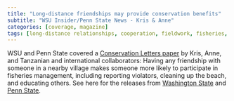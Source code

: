 ```yaml
---
title: "Long-distance friendships may provide conservation benefits"
subtitle: "WSU Insider/Penn State News - Kris & Anne"
categories: [coverage, magazine]
tags: [long-distance relationships, cooperation, fieldwork, fisheries, Tanzania, Kris, Anne]
---
```

WSU and Penn State covered a [Conservation Letters paper](https://conbio.onlinelibrary.wiley.com/doi/10.1111/conl.13073) by Kris, Anne, and Tanzanian and international collaborators: Having any friendship with someone in a nearby village makes someone more likely to participate in fisheries management, including reporting violators, cleaning up the beach, and educating others. See here for the releases from [Washington State](https://news.wsu.edu/press-release/2024/12/10/long-distance-friendships-can-provide-conservation-benefits/) and [Penn State](https://www.psu.edu/news/research/story/long-distance-friendships-may-provide-conservation-benefits).
